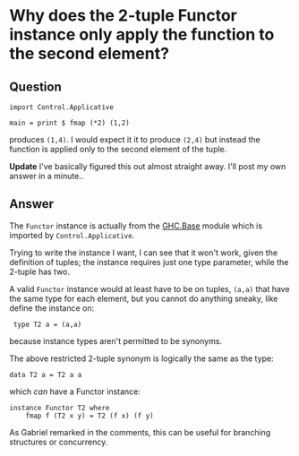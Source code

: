 
# Why does the 2-tuple Functor instance only apply the function to the second element?

## Question
        
    import Control.Applicative
    
    main = print $ fmap (*2) (1,2)
    

produces `(1,4)`. I would expect it it to produce `(2,4)` but instead the function is applied only to the second element of the tuple.

**Update** I've basically figured this out almost straight away. I'll post my own answer in a minute..

## Answer
        
The `Functor` instance is actually from the [GHC.Base](https://hackage.haskell.org/package/base-4.8.1.0/docs/src/GHC.Base.html#line-625) module which is imported by `Control.Applicative`.

Trying to write the instance I want, I can see that it won't work, given the definition of tuples; the instance requires just one type parameter, while the 2-tuple has two.

A valid `Functor` instance would at least have to be on tuples, `(a,a)` that have the same type for each element, but you cannot do anything sneaky, like define the instance on:

     type T2 a = (a,a)
    

because instance types aren't permitted to be synonyms.

The above restricted 2-tuple synonym is logically the same as the type:

    data T2 a = T2 a a
    

which _can_ have a Functor instance:

    instance Functor T2 where
        fmap f (T2 x y) = T2 (f x) (f y)
    

As Gabriel remarked in the comments, this can be useful for branching structures or concurrency.
